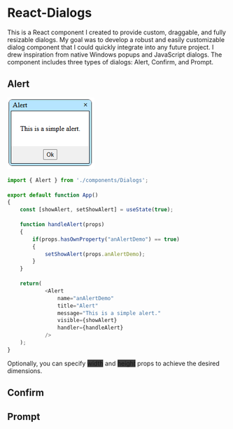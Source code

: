 
# React-Dialogs

This is a React component I created to provide custom, draggable, and fully resizable dialogs. My goal was to develop a robust and easily customizable dialog component that I could quickly integrate into any future project. I drew inspiration from native Windows popups and JavaScript dialogs. The component includes three types of dialogs: Alert, Confirm, and Prompt.

## Alert
![Alert Dialog](public/alert.png)
``` JavaScript
import { Alert } from './components/Dialogs';

export default function App()
{
    const [showAlert, setShowAlert] = useState(true);

    function handleAlert(props)
    {
        if(props.hasOwnProperty("anAlertDemo") == true)
        {
            setShowAlert(props.anAlertDemo);
        }
    }

    return(
            <Alert 
                name="anAlertDemo"
                title="Alert"
                message="This is a simple alert." 
                visible={showAlert}
                handler={handleAlert}
            />
    );
}
```
Optionally, you can specify <span style="background-color:rgb(61, 61, 61)">width</span> and <span style="background-color:rgb(61, 61, 61)">height</span> props to achieve the desired dimensions.


## Confirm

## Prompt

